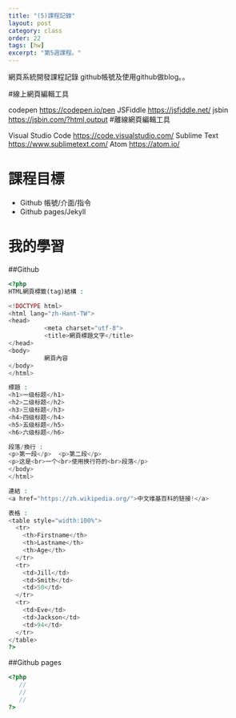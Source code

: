 ```yaml
---
title: "(5)課程記錄"
layout: post
category: class
order: 22
tags: [hw]
excerpt: "第5週課程。"
---
```

網頁系統開發課程記錄 github帳號及使用github做blog。。

#線上網頁編輯工具

codepen https://codepen.io/pen JSFiddle https://jsfiddle.net/ jsbin https://jsbin.com/?html,output #離線網頁編輯工具

Visual Studio Code https://code.visualstudio.com/ Sublime Text https://www.sublimetext.com/ Atom https://atom.io/

# 課程目標
- Github 帳號/介面/指令
- Github pages/Jekyll

# 我的學習

##Github



```php
<?php
HTML網頁標籤(tag)結構 :

<!DOCTYPE html>
<html lang="zh-Hant-TW">
<head>
          <meta charset="utf-8">
          <title>網頁標題文字</title>
</head> 
<body>
          網頁內容
</body>
</html>

標題 :
<h1>一级标题</h1>
<h2>二级标题</h2>
<h3>三级标题</h3>
<h4>四级标题</h4>
<h5>五级标题</h5>
<h6>六级标题</h6>

段落/換行 :
<p>第一段</p>  <p>第二段</p>
<p>这是<br>一个<br>使用换行符的<br>段落</p>
</body>
</html>

連結 :
<a href="https://zh.wikipedia.org/">中文维基百科的链接!</a>

表格 :
<table style="width:100%">
  <tr>
    <th>Firstname</th>
    <th>Lastname</th> 
    <th>Age</th>
  </tr>
  <tr>
    <td>Jill</td>
    <td>Smith</td> 
    <td>50</td>
  </tr>
  <tr>
    <td>Eve</td>
    <td>Jackson</td> 
    <td>94</td>
  </tr>
</table>
?>
```
##Github pages

```php
<?php
   //
   //
   //
?>
```


[1]: https://github.com/        "GitHub"
[2]: https://pages.github.com/  "GitHub Pages"
[3]: https://jekyllrb.com/      "Jekyll"
[4]: http://markdown.tw         "Markdown文件"
[5]: http://dillinger.io/       "Dillinger"








